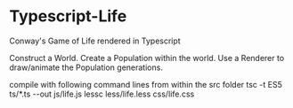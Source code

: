 Typescript-Life
===============

Conway's Game of Life rendered in Typescript

Construct a World.
Create a Population within the world.
Use a Renderer to draw/animate the Population generations.


compile with following command lines from within the src folder
tsc -t ES5 ts/*.ts --out js/life.js
lessc less/life.less css/life.css

